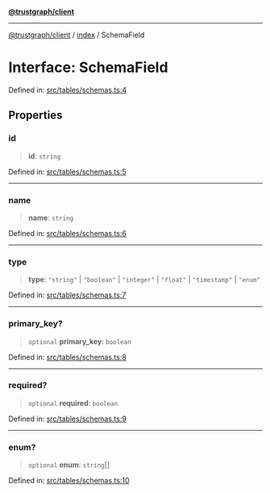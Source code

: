 [**@trustgraph/client**](../../README.md)

***

[@trustgraph/client](../../README.md) / [index](../README.md) / SchemaField

# Interface: SchemaField

Defined in: [src/tables/schemas.ts:4](https://github.com/trustgraph-ai/trustgraph-ts-client/blob/dd779923b4eaffccd17ba61aaee70d2766e28e49/src/tables/schemas.ts#L4)

## Properties

### id

> **id**: `string`

Defined in: [src/tables/schemas.ts:5](https://github.com/trustgraph-ai/trustgraph-ts-client/blob/dd779923b4eaffccd17ba61aaee70d2766e28e49/src/tables/schemas.ts#L5)

***

### name

> **name**: `string`

Defined in: [src/tables/schemas.ts:6](https://github.com/trustgraph-ai/trustgraph-ts-client/blob/dd779923b4eaffccd17ba61aaee70d2766e28e49/src/tables/schemas.ts#L6)

***

### type

> **type**: `"string"` \| `"boolean"` \| `"integer"` \| `"float"` \| `"timestamp"` \| `"enum"`

Defined in: [src/tables/schemas.ts:7](https://github.com/trustgraph-ai/trustgraph-ts-client/blob/dd779923b4eaffccd17ba61aaee70d2766e28e49/src/tables/schemas.ts#L7)

***

### primary\_key?

> `optional` **primary\_key**: `boolean`

Defined in: [src/tables/schemas.ts:8](https://github.com/trustgraph-ai/trustgraph-ts-client/blob/dd779923b4eaffccd17ba61aaee70d2766e28e49/src/tables/schemas.ts#L8)

***

### required?

> `optional` **required**: `boolean`

Defined in: [src/tables/schemas.ts:9](https://github.com/trustgraph-ai/trustgraph-ts-client/blob/dd779923b4eaffccd17ba61aaee70d2766e28e49/src/tables/schemas.ts#L9)

***

### enum?

> `optional` **enum**: `string`[]

Defined in: [src/tables/schemas.ts:10](https://github.com/trustgraph-ai/trustgraph-ts-client/blob/dd779923b4eaffccd17ba61aaee70d2766e28e49/src/tables/schemas.ts#L10)
